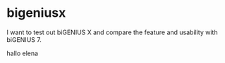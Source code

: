 # bigeniusx
I want to test out biGENIUS X and compare the feature and usability with biGENIUS 7.

hallo elena